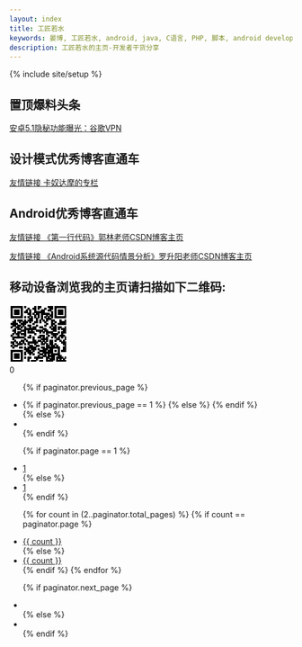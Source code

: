 ```yaml
---
layout: index
title: 工匠若水
keywords: 晏博, 工匠若水, android, java, C语言, PHP, 脚本, android developer, android开发, android技术分享, 极客
description: 工匠若水的主页-开发者干货分享
---
```

{% include site/setup %}

## 置顶爆料头条

[安卓5.1隐秘功能曝光：谷歌VPN](http://www.ithome.com/html/android/135181.htm)

## 设计模式优秀博客直通车

[友情链接 卡奴达摩的专栏](http://blog.csdn.net/zhengzhb/article/category/926691/)

## Android优秀博客直通车

[友情链接 《第一行代码》郭林老师CSDN博客主页](http://blog.csdn.net/guolin_blog?viewmode=contents)

[友情链接 《Android系统源代码情景分析》罗升阳老师CSDN博客主页 ](http://blog.csdn.net/luoshengyang?viewmode=contents)




## 移动设备浏览我的主页请扫描如下二维码:

<img src="./image/zhuye_erweima.png" />


<div class="bshare-custom"><a title="分享到QQ空间" class="bshare-qzone"></a>
<a title="分享到新浪微博" class="bshare-sinaminiblog"></a>
<a title="分享到人人网" class="bshare-renren"></a>
<a title="分享到腾讯微博" class="bshare-qqmb"></a>
<a title="分享到有道笔记" class="bshare-youdaonote"></a>
<a title="更多平台" class="bshare-more bshare-more-icon more-style-addthis">
</a><span class="BSHARE_COUNT bshare-share-count">0</span>
</div><script type="text/javascript" charset="utf-8" src="http://static.bshare.cn/b/buttonLite.js#style=-1&amp;uuid=&amp;pophcol=2&amp;lang=zh">
</script><script type="text/javascript" charset="utf-8" src="http://static.bshare.cn/b/bshareC0.js">
</script>


<div id="post-pagination">
<ul class="pagination pagination-centered pull-right">

{% if paginator.previous_page %}
<li>
{% if paginator.previous_page == 1 %}
<a href="/"><i class="fa fa-chevron-left"></i></a>
{% else %}
<a href="/page{{ paginator.previous_page }}"><i class="fa fa-chevron-left"></i></a>
{% endif %}
</li>
{% else %}
<li class="disabled">
<span><i class="fa fa-chevron-left"></i></span>
</li>
{% endif %}

{% if paginator.page == 1 %}
<li class="active">
<a href="#">1</a>
</li>
{% else %}
<li>
<a href="/">1</a>
</li>
{% endif %}

{% for count in (2..paginator.total_pages) %}
{% if count == paginator.page %}
<li class="active">
<a href="#">{{ count }}</a>
</li>
{% else %}
<li>
<a href="/page{{ count }}">{{ count }}</a>
</li>
{% endif %}
{% endfor %}

{% if paginator.next_page %}
<li>
<a href="/page{{ paginator.next_page }}"><i class="fa fa-chevron-right"></i></a>
</li>
{% else %}
<li class="disabled">
<a href="#"><i class="fa fa-chevron-right"></i></a>
</li>
{% endif %}
</ul>
</div>

